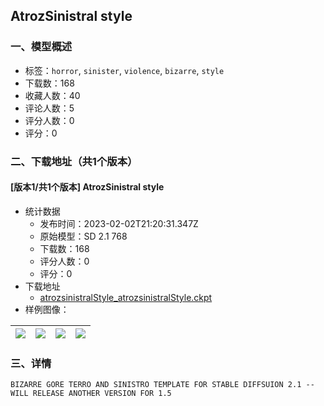 ## AtrozSinistral style
### 一、模型概述

- 标签：`horror`, `sinister`, `violence`, `bizarre`, `style`
- 下载数：168
- 收藏人数：40
- 评论人数：5
- 评分人数：0
- 评分：0

### 二、下载地址（共1个版本）

#### [版本1/共1个版本] AtrozSinistral style

- 统计数据
  - 发布时间：2023-02-02T21:20:31.347Z
  - 原始模型：SD 2.1 768
  - 下载数：168
  - 评分人数：0
  - 评分：0
- 下载地址
  - [atrozsinistralStyle_atrozsinistralStyle.ckpt](https://civitai.com/api/download/models/7325)
- 样例图像：

| <img src="https://image.civitai.com/xG1nkqKTMzGDvpLrqFT7WA/8cd8f302-2e7d-4689-afbe-f08e50db5b00/width=450/67896.jpeg" /> | <img src="https://image.civitai.com/xG1nkqKTMzGDvpLrqFT7WA/65d79f5f-eb89-4247-913c-d1155ea03000/width=450/67902.jpeg" /> | <img src="https://image.civitai.com/xG1nkqKTMzGDvpLrqFT7WA/3a952afd-dcc9-4ae9-ec77-2cb70a4dbf00/width=450/67908.jpeg" /> | <img src="https://image.civitai.com/xG1nkqKTMzGDvpLrqFT7WA/da8c1d54-03b0-4806-9bd2-4c8846376a00/width=450/67907.jpeg" /> |
| ---- | ---- | ---- | ---- |


### 三、详情
<pre><code>BIZARRE GORE TERRO AND SINISTRO TEMPLATE FOR STABLE DIFFSUION 2.1 -- WILL RELEASE ANOTHER VERSION FOR 1.5</code></pre><pre><code></code></pre><p><br /></p>